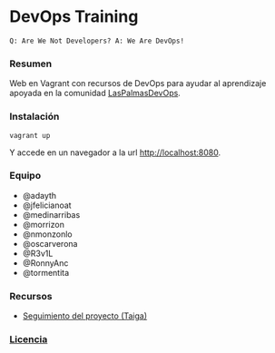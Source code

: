 # DevOps Training

```
Q: Are We Not Developers? A: We Are DevOps!
```
### Resumen

Web en Vagrant con recursos de DevOps para ayudar al aprendizaje apoyada en la comunidad [LasPalmasDevOps](http://www.meetup.com/es/Las-Palmas-DevOps/).

### Instalación
```
vagrant up
```
Y accede en un navegador a la url [http://localhost:8080](http://localhost:8080).

### Equipo
* @adayth
* @jfelicianoat
* @medinarribas
* @morrizon
* @nmonzonlo
* @oscarverona
* @R3v1L
* @RonnyAnc
* @tormentita

### Recursos

* [Seguimiento del proyecto (Taiga)](https://tree.taiga.io/project/adayth-dev-ops-training/)

### [Licencia](https://github.com/LasPalmasDevOps/devopstraining/blob/master/LICENSE.txt)
